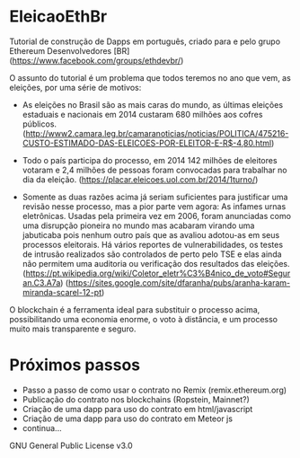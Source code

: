 # EleicaoEthBr
Tutorial de construção de Dapps em português, criado para e pelo grupo Ethereum Desenvolvedores [BR] (https://www.facebook.com/groups/ethdevbr/)

O assunto do tutorial é um problema que todos teremos no ano que vem, as eleições, por uma série de motivos:

- As eleições no Brasil são as mais caras do mundo, as últimas eleições estaduais e nacionais em 2014 custaram 680 milhões aos cofres públicos. (http://www2.camara.leg.br/camaranoticias/noticias/POLITICA/475216-CUSTO-ESTIMADO-DAS-ELEICOES-POR-ELEITOR-E-R$-4,80.html)

- Todo o país participa do processo, em 2014 142 milhões de eleitores votaram e 2,4 milhões de pessoas foram convocadas para trabalhar no dia da eleição. (https://placar.eleicoes.uol.com.br/2014/1turno/)

-  Somente as duas razões acima já seriam suficientes para justificar uma revisão nesse processo, mas a pior parte vem agora: As infames urnas eletrônicas. Usadas pela primeira vez em 2006, foram anunciadas como uma disrupção pioneira no mundo mas acabaram virando uma jabuticaba pois nenhum outro país que as avaliou adotou-as em seus processos eleitorais. Há vários reportes de vulnerabilidades, os testes de intrusão realizados são controlados de perto pelo TSE e elas ainda não permitem uma auditoria ou verificação dos resultados das eleições. (https://pt.wikipedia.org/wiki/Coletor_eletr%C3%B4nico_de_voto#Seguran.C3.A7a) (https://sites.google.com/site/dfaranha/pubs/aranha-karam-miranda-scarel-12-pt)

O blockchain é a ferramenta ideal para substituir o processo acima, possibilitando uma economia enorme, o voto à distância, e um processo muito mais transparente e seguro.


# Próximos passos

- Passo a passo de como usar o contrato no Remix (remix.ethereum.org)
- Publicação do contrato nos blockchains (Ropstein, Mainnet?)
- Criação de uma dapp para uso do contrato em html/javascript
- Criação de uma dapp para uso do contrato em Meteor js
- continua...

GNU General Public License v3.0
